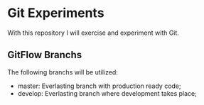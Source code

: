 Git Experiments
===============
With this repository I will exercise and experiment with Git.

GitFlow Branchs
---------------
The following branchs will be utilized:
* master: Everlasting branch with production ready code;
* develop: Everlasting branch where development takes place;